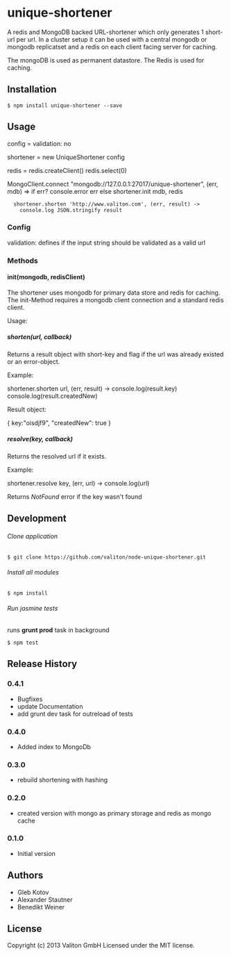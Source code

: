 # unique-shortener

A redis and MongoDB backed URL-shortener which only generates 1 short-url per url.
In a cluster setup it can be used with a central mongodb or mongodb replicatset and a redis on each client facing server for caching.

The mongoDB is used as permanent datastore.
The Redis is used for caching.

## Installation

    $ npm install unique-shortener --save

## Usage
  config =
    validation: no

  shortener = new UniqueShortener config

  redis = redis.createClient()
  redis.select(0)

  MongoClient.connect "mongodb://127.0.0.1:27017/unique-shortener", (err, mdb) =>
    if err?
      console.error err
    else
      shortener.init mdb, redis

      shortener.shorten 'http://www.valiton.com', (err, result) ->
        console.log JSON.stringify result


### Config

validation: defines if the input string should be validated as a valid url

### Methods

#### init(mongodb, redisClient)
The shortener uses mongodb for primary data store and redis for caching. The init-Method requires a mongodb client connection and a standard redis client.

Usage:


##### shorten(url, callback)

Returns a result object with short-key and flag if the url was already existed or an error-object.

Example:

  shortener.shorten url, (err, result) ->
    console.log(result.key)
    console.log(result.createdNew)

  
Result object:

  {
    key:"oisdjf9",
    "createdNew": true
  }


##### resolve(key, callback)

Returns the resolved url if it exists.

Example:

  shortener.resolve key, (err, url) ->
    console.log(url)
    
Returns *NotFound* error if the key wasn't found



## Development

###### Clone application

    $ git clone https://github.com/valiton/node-unique-shortener.git


###### Install all modules

    $ npm install

###### Run jasmine tests 

runs **grunt prod** task in background

    $ npm test

## Release History

### 0.4.1

* Bugfixes
* update Documentation
* add grunt dev task for outreload of tests


### 0.4.0

* Added index to MongoDb

### 0.3.0

* rebuild shortening with hashing

### 0.2.0

* created version with mongo as primary storage and redis as mongo cache

### 0.1.0

* Initial version

## Authors

* Gleb Kotov
* Alexander Stautner
* Benedikt Weiner

## License
Copyright (c) 2013 Valiton GmbH
Licensed under the MIT license.